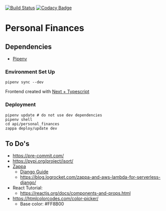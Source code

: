 [![Build Status](https://travis-ci.com/taciogt/personal-finances.svg?branch=main)](https://travis-ci.com/taciogt/personal-finances)
[![Codacy Badge](https://api.codacy.com/project/badge/Grade/9579b1aedb26409bb41b22bd317514f8)](https://app.codacy.com/gh/taciogt/personal-finances?utm_source=github.com&utm_medium=referral&utm_content=taciogt/personal-finances&utm_campaign=Badge_Grade)

# Personal Finances

## Dependencies

* [Pipenv](https://pipenv.pypa.io/en/latest/)

### Environment Set Up

```shell
pipenv sync --dev
```

Frontend created with [Next + Typescript](https://github.com/vercel/next.js/tree/master/examples/with-typescript)

### Deployment

```shell
pipenv update # do not use dev dependencies
pipenv shell
cd api/personal_finances
zappa deploy/update dev
```

## To Do's

* https://pre-commit.com/
* https://pypi.org/project/isort/
* [Zappa](https://github.com/zappa/Zappa)
    * [Django Guide](https://romandc.com/zappa-django-guide/)
    * https://blog.logrocket.com/zappa-and-aws-lambda-for-serverless-django/
* React Tutorial:
    * https://reactjs.org/docs/components-and-props.html
* https://htmlcolorcodes.com/color-picker/
    * Base color: #FF8B00

